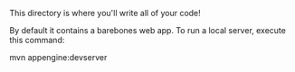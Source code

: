 This directory is where you'll write all of your code!


By default it contains a barebones web app. To run a local server, execute this
command:

mvn appengine:devserver
